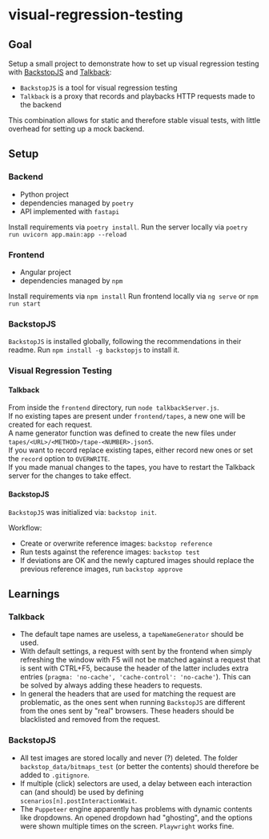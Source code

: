 # visual-regression-testing

## Goal

Setup a small project to demonstrate how to set up visual regression testing with [BackstopJS](https://github.com/garris/BackstopJS) and [Talkback](https://github.com/ijpiantanida/talkback):

* `BackstopJS` is a tool for visual regression testing
* `Talkback` is a proxy that records and playbacks HTTP requests made to the backend

This combination allows for static and therefore stable visual tests, with little overhead for setting up a mock backend.

## Setup

### Backend

* Python project
* dependencies managed by `poetry`
* API implemented with `fastapi`

Install requirements via `poetry install`.
Run the server locally via `poetry run uvicorn app.main:app --reload`

### Frontend

* Angular project
* dependencies managed by `npm`

Install requirements via `npm install`
Run frontend locally via `ng serve` or `npm run start`

### BackstopJS

`BackstopJS` is installed globally, following the recommendations in their readme.
Run `npm install -g backstopjs` to install it.

### Visual Regression Testing

#### Talkback

From inside the `frontend` directory, run `node talkbackServer.js`.  
If no existing tapes are present under `frontend/tapes`, a new one will be created for each request.  
A name generator function was defined to create the new files under `tapes/<URL>/<METHOD>/tape-<NUMBER>.json5`.  
If you want to record replace existing tapes, either record new ones or set the `record` option to `OVERWRITE`.  
If you made manual changes to the tapes, you have to restart the Talkback server for the changes to take effect.


#### BackstopJS

`BackstopJS` was initialized via: `backstop init`.

Workflow:

* Create or overwrite reference images: `backstop reference`
* Run tests against the reference images: `backstop test`
* If deviations are OK and the newly captured images should replace the previous reference images, run `backstop approve`

## Learnings

### Talkback

* The default tape names are useless, a `tapeNameGenerator` should be used.
* With default settings, a request with sent by the frontend when simply refreshing the window with F5 will not be matched against a request that is sent with CTRL+F5, because the header of the latter includes extra entries (`pragma: 'no-cache', 'cache-control': 'no-cache'`). This can be solved by always adding these headers to requests.
* In general the headers that are used for matching the request are problematic, as the ones sent when running `BackstopJS` are different from the ones sent by "real" browsers. These headers should be blacklisted and removed from the request.

### BackstopJS

* All test images are stored locally and never (?) deleted. The folder `backstop_data/bitmaps_test` (or better the contents) should therefore be added to `.gitignore`.
* If multiple (click) selectors are used, a delay between each interaction can (and should) be used by defining `scenarios[n].postInteractionWait`.
* The `Puppeteer` engine apparently has problems with dynamic contents like dropdowns. An opened dropdown had "ghosting", and the options were shown multiple times on the screen. `Playwright` works fine.
